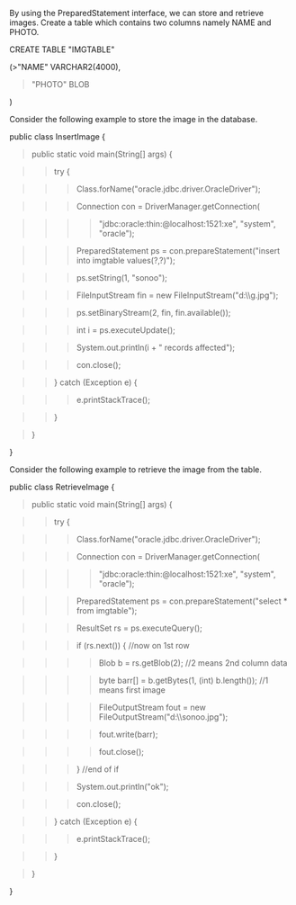 By using the PreparedStatement interface, we can store and retrieve
images. Create a table which contains two columns namely NAME and PHOTO.

CREATE TABLE \"IMGTABLE\"

(>\"NAME\" VARCHAR2(4000),

> \"PHOTO\" BLOB

)

Consider the following example to store the image in the database.

public class InsertImage {

> public static void main(String\[\] args) {

> > try {

> > > Class.forName(\"oracle.jdbc.driver.OracleDriver\");

> > > Connection con = DriverManager.getConnection(

> > > > \"jdbc:oracle:thin:@localhost:1521:xe\", \"system\",
> > > > \"oracle\");

> > > PreparedStatement ps = con.prepareStatement(\"insert into imgtable
> > > values(?,?)\");

> > > ps.setString(1, \"sonoo\");

> > > FileInputStream fin = new FileInputStream(\"d:\\\\g.jpg\");

> > > ps.setBinaryStream(2, fin, fin.available());

> > > int i = ps.executeUpdate();

> > > System.out.println(i + \" records affected\");

> > > con.close();

> > } catch (Exception e) {

> > > e.printStackTrace();

> > }

> }

}

Consider the following example to retrieve the image from the table.

public class RetrieveImage {

> public static void main(String\[\] args) {

> > try {

> > > Class.forName(\"oracle.jdbc.driver.OracleDriver\");

> > > Connection con = DriverManager.getConnection(

> > > > \"jdbc:oracle:thin:@localhost:1521:xe\", \"system\",
> > > > \"oracle\");

> > > PreparedStatement ps = con.prepareStatement(\"select \* from
> > > imgtable\");

> > > ResultSet rs = ps.executeQuery();

> > > if (rs.next()) { //now on 1st row

> > > > Blob b = rs.getBlob(2); //2 means 2nd column data

> > > > byte barr\[\] = b.getBytes(1, (int) b.length()); //1 means first
> > > > image

> > > > FileOutputStream fout = new
> > > > FileOutputStream(\"d:\\\\sonoo.jpg\");

> > > > fout.write(barr);

> > > > fout.close();

> > > } //end of if

> > > System.out.println(\"ok\");

> > > con.close();

> > } catch (Exception e) {

> > > e.printStackTrace();

> > }

> }

}